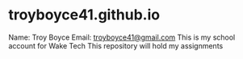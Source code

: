 # troyboyce41.github.io
Name: Troy Boyce
Email: troyboyce41@gmail.com
This is my school account for Wake Tech
This repository will hold my assignments 
